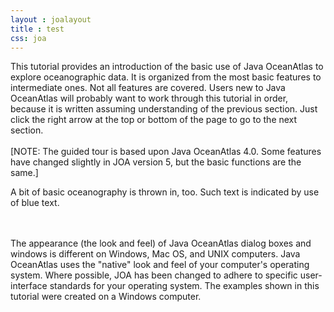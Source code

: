 ```yaml
---
layout : joalayout
title : test
css: joa
---
```

<p>This tutorial provides an introduction of the basic use of Java OceanAtlas to explore oceanographic data. It is organized from the most basic features to intermediate ones. Not all features are covered. Users new to Java OceanAtlas will probably want to work through this tutorial in order, because it is written assuming understanding of the previous section. Just click the right arrow at the top or bottom of the page to go to the next section.<br><br>
	[NOTE: The guided tour is based upon Java OceanAtlas 4.0. Some features have changed slightly in JOA version 5, but the basic functions are the same.]
	<p class="oceanography_text">	A bit of basic oceanography is thrown in, too. Such text is indicated by use of blue text.</p>
	<br><br>The appearance (the look and feel) of Java OceanAtlas dialog boxes and windows is different on Windows, Mac OS, and UNIX computers. Java OceanAtlas uses the "native" look and feel of your computer's operating system. Where possible, JOA has been changed to adhere to specific user-interface standards for your operating system. The examples shown in this tutorial were created on a Windows computer.</p>

